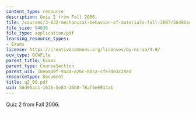 ```yaml
---
content_type: resource
description: Quiz 2 from Fall 2006.
file: /courses/3-032-mechanical-behavior-of-materials-fall-2007/56d96ac116365e8416b0f8af9e6914a1_q2_06.pdf
file_size: 94836
file_type: application/pdf
learning_resource_types:
- Exams
license: https://creativecommons.org/licenses/by-nc-sa/4.0/
ocw_type: OCWFile
parent_title: Exams
parent_type: CourseSection
parent_uid: 18e6a49f-9a24-e26c-80ca-cfe7de3c28ed
resourcetype: Document
title: q2_06.pdf
uid: 56d96ac1-1636-5e84-16b0-f8af9e6914a1
---
```

Quiz 2 from Fall 2006.